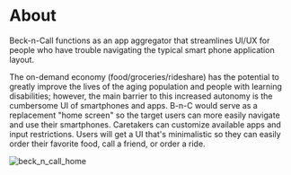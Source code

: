 # About

Beck-n-Call functions as an app aggregator that streamlines UI/UX for people who have trouble navigating the typical smart phone application layout.

The on-demand economy (food/groceries/rideshare) has the potential to greatly improve the lives of the aging population and people with learning disabilities; however, the main barrier to this increased autonomy is the cumbersome UI of smartphones and apps. B-n-C would serve as a replacement "home screen" so the target users can more easily navigate and use their smartphones. Caretakers can customize available apps and input restrictions. Users will get a UI that's minimalistic so they can easily order their favorite food, call a friend, or order a ride.

![beck_n_call_home](https://user-images.githubusercontent.com/25624304/42407051-69e95154-8169-11e8-8793-79626ffa6e39.JPG)
